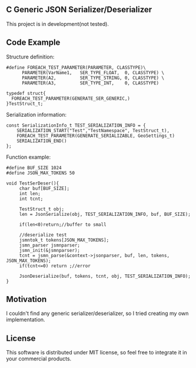 ## C Generic JSON Serializer/Deserializer
 
This project is in development(not tested).

## Code Example

Structure definition:

	#define FOREACH_TEST_PARAMETER(PARAMETER, CLASSTYPE)\
          PARAMETER(VarName1,   SER_TYPE_FLOAT,  0, CLASSTYPE) \ 
          PARAMETER(A2,         SER_TYPE_STRING, 0, CLASSTYPE) \
          PARAMETER(A3,         SER_TYPE_INT,    0, CLASSTYPE)
		 
	typedef struct{
	  FOREACH_TEST_PARAMETER(GENERATE_SER_GENERIC,)
	}TestStruct_t;

Serialization information:

	const SerializationInfo_t TEST_SERIALIZATION_INFO = {
	    SERIALIZATION_START("Test","TestNamespace", TestStruct_t),
	    FOREACH_TEST_PARAMETER(GENERATE_SERIALIZABLE, GeoSettings_t)
	    SERIALIZATION_END()
	};

Function example:

	#define BUF_SIZE 1024
	#define JSON_MAX_TOKENS 50

	void TestSerDeser(){
		 char buf[BUF_SIZE];
		 int len;
		 int tcnt;

		 TestStruct_t obj;
		 len = JsonSerialize(obj, TEST_SERIALIZATION_INFO, buf, BUF_SIZE);

		 if(len<0)return;//buffer to small

		 //deserialize test
		 jsmntok_t tokens[JSON_MAX_TOKENS];
		 jsmn_parser jsmnparser;
		 jsmn_init(&jsmnparser);
		 tcnt = jsmn_parse(&context->jsonparser, buf, len, tokens, JSON_MAX_TOKENS);
		 if(tcnt<=0) return ;//error

		 JsonDeserialize(buf, tokens, tcnt, obj, TEST_SERIALIZATION_INFO);	
	}



## Motivation

I couldn't find any generic serializer/deserializer, so I tried creating my own implementation. 

## License

This software is distributed under MIT license, so feel free to integrate it in your commercial products.
